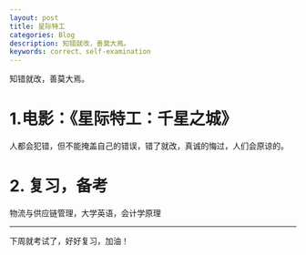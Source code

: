 ```yaml
---
layout: post
title: 星际特工
categories: Blog
description: 知错就改，善莫大焉。
keywords: correct、self-examination
---
```


知错就改，善莫大焉。

# 1.电影：《星际特工：千星之城》 #
  人都会犯错，但不能掩盖自己的错误，错了就改，真诚的悔过，人们会原谅的。
# 2. 复习，备考 #
  物流与供应链管理，大学英语，会计学原理

----------

  下周就考试了，好好复习，加油！